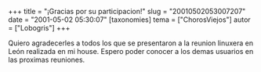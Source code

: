 +++
title = "¡Gracias por su participacion!"
slug = "20010502053007207"
date = "2001-05-02 05:30:07"
[taxonomies]
tema = ["ChorosViejos"]
autor = ["Lobogris"]
+++

Quiero agradecerles a todos los que se presentaron a la reunion linuxera
en León realizada en mi house. Espero poder conocer a los demas usuarios
en las proximas reuniones.

